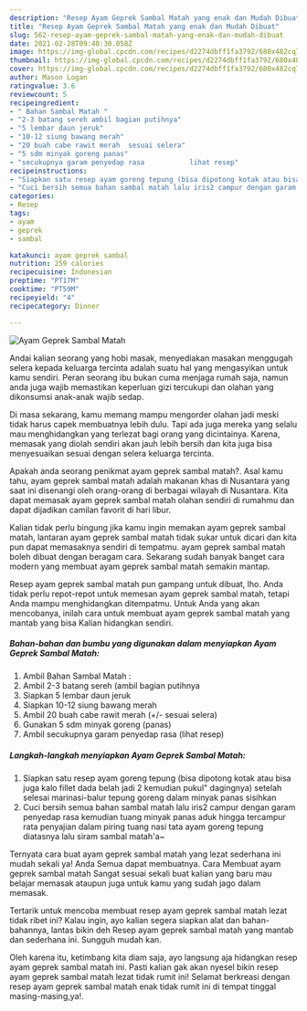```yaml
---
description: "Resep Ayam Geprek Sambal Matah yang enak dan Mudah Dibuat"
title: "Resep Ayam Geprek Sambal Matah yang enak dan Mudah Dibuat"
slug: 562-resep-ayam-geprek-sambal-matah-yang-enak-dan-mudah-dibuat
date: 2021-02-28T09:40:30.058Z
image: https://img-global.cpcdn.com/recipes/d2274dbff1fa3792/680x482cq70/ayam-geprek-sambal-matah-foto-resep-utama.jpg
thumbnail: https://img-global.cpcdn.com/recipes/d2274dbff1fa3792/680x482cq70/ayam-geprek-sambal-matah-foto-resep-utama.jpg
cover: https://img-global.cpcdn.com/recipes/d2274dbff1fa3792/680x482cq70/ayam-geprek-sambal-matah-foto-resep-utama.jpg
author: Mason Logan
ratingvalue: 3.6
reviewcount: 5
recipeingredient:
- " Bahan Sambal Matah "
- "2-3 batang sereh ambil bagian putihnya"
- "5 lembar daun jeruk"
- "10-12 siung bawang merah"
- "20 buah cabe rawit merah  sesuai selera"
- "5 sdm minyak goreng panas"
- "secukupnya garam penyedap rasa           lihat resep"
recipeinstructions:
- "Siapkan satu resep ayam goreng tepung (bisa dipotong kotak atau bisa juga kalo fillet dada belah jadi 2 kemudian pukul&#34; dagingnya) setelah selesai marinasi-balur tepung goreng dalam minyak panas sisihkan"
- "Cuci bersih semua bahan sambal matah lalu iris2 campur dengan garam penyedap rasa kemudian tuang minyak panas aduk hingga tercampur rata penyajian dalam piring tuang nasi tata ayam goreng tepung diatasnya lalu siram sambal matah&#39;a~"
categories:
- Resep
tags:
- ayam
- geprek
- sambal

katakunci: ayam geprek sambal 
nutrition: 259 calories
recipecuisine: Indonesian
preptime: "PT17M"
cooktime: "PT59M"
recipeyield: "4"
recipecategory: Dinner

---
```



![Ayam Geprek Sambal Matah](https://img-global.cpcdn.com/recipes/d2274dbff1fa3792/680x482cq70/ayam-geprek-sambal-matah-foto-resep-utama.jpg)

Andai kalian seorang yang hobi masak, menyediakan masakan menggugah selera kepada keluarga tercinta adalah suatu hal yang mengasyikan untuk kamu sendiri. Peran seorang ibu bukan cuma menjaga rumah saja, namun anda juga wajib memastikan keperluan gizi tercukupi dan olahan yang dikonsumsi anak-anak wajib sedap.

Di masa  sekarang, kamu memang mampu mengorder olahan jadi meski tidak harus capek membuatnya lebih dulu. Tapi ada juga mereka yang selalu mau menghidangkan yang terlezat bagi orang yang dicintainya. Karena, memasak yang diolah sendiri akan jauh lebih bersih dan kita juga bisa menyesuaikan sesuai dengan selera keluarga tercinta. 



Apakah anda seorang penikmat ayam geprek sambal matah?. Asal kamu tahu, ayam geprek sambal matah adalah makanan khas di Nusantara yang saat ini disenangi oleh orang-orang di berbagai wilayah di Nusantara. Kita dapat memasak ayam geprek sambal matah olahan sendiri di rumahmu dan dapat dijadikan camilan favorit di hari libur.

Kalian tidak perlu bingung jika kamu ingin memakan ayam geprek sambal matah, lantaran ayam geprek sambal matah tidak sukar untuk dicari dan kita pun dapat memasaknya sendiri di tempatmu. ayam geprek sambal matah boleh dibuat dengan beragam cara. Sekarang sudah banyak banget cara modern yang membuat ayam geprek sambal matah semakin mantap.

Resep ayam geprek sambal matah pun gampang untuk dibuat, lho. Anda tidak perlu repot-repot untuk memesan ayam geprek sambal matah, tetapi Anda mampu menghidangkan ditempatmu. Untuk Anda yang akan mencobanya, inilah cara untuk membuat ayam geprek sambal matah yang mantab yang bisa Kalian hidangkan sendiri.

<!--inarticleads1-->

##### Bahan-bahan dan bumbu yang digunakan dalam menyiapkan Ayam Geprek Sambal Matah:

1. Ambil  Bahan Sambal Matah :
1. Ambil 2-3 batang sereh (ambil bagian putihnya
1. Siapkan 5 lembar daun jeruk
1. Siapkan 10-12 siung bawang merah
1. Ambil 20 buah cabe rawit merah (+/- sesuai selera)
1. Gunakan 5 sdm minyak goreng (panas)
1. Ambil secukupnya garam penyedap rasa           (lihat resep)




<!--inarticleads2-->

##### Langkah-langkah menyiapkan Ayam Geprek Sambal Matah:

1. Siapkan satu resep ayam goreng tepung (bisa dipotong kotak atau bisa juga kalo fillet dada belah jadi 2 kemudian pukul&#34; dagingnya) setelah selesai marinasi-balur tepung goreng dalam minyak panas sisihkan
1. Cuci bersih semua bahan sambal matah lalu iris2 campur dengan garam penyedap rasa kemudian tuang minyak panas aduk hingga tercampur rata penyajian dalam piring tuang nasi tata ayam goreng tepung diatasnya lalu siram sambal matah&#39;a~




Ternyata cara buat ayam geprek sambal matah yang lezat sederhana ini mudah sekali ya! Anda Semua dapat membuatnya. Cara Membuat ayam geprek sambal matah Sangat sesuai sekali buat kalian yang baru mau belajar memasak ataupun juga untuk kamu yang sudah jago dalam memasak.

Tertarik untuk mencoba membuat resep ayam geprek sambal matah lezat tidak ribet ini? Kalau ingin, ayo kalian segera siapkan alat dan bahan-bahannya, lantas bikin deh Resep ayam geprek sambal matah yang mantab dan sederhana ini. Sungguh mudah kan. 

Oleh karena itu, ketimbang kita diam saja, ayo langsung aja hidangkan resep ayam geprek sambal matah ini. Pasti kalian gak akan nyesel bikin resep ayam geprek sambal matah lezat tidak rumit ini! Selamat berkreasi dengan resep ayam geprek sambal matah enak tidak rumit ini di tempat tinggal masing-masing,ya!.

